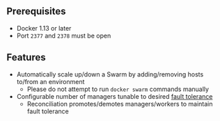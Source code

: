 ## Prerequisites

* Docker 1.13 or later
* Port `2377` and `2378` must be open

## Features

* Automatically scale up/down a Swarm by adding/removing hosts to/from an environment
  * Please do not attempt to run `docker swarm` commands manually
* Configurable number of managers tunable to desired [fault tolerance](https://docs.docker.com/engine/swarm/admin_guide/#/add-manager-nodes-for-fault-tolerance)
  * Reconciliation promotes/demotes managers/workers to maintain fault tolerance

